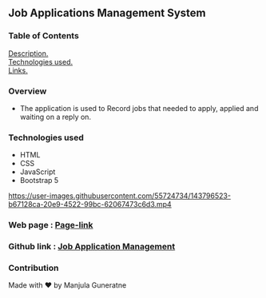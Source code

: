 ## Job Applications Management System

### Table of Contents
[ Description. ](#overview) <br />
[ Technologies used. ](#tech) <br />
[ Links. ](#links)

<a name="overview"></a>
### Overview

* The application is used to Record jobs that needed to apply, applied and waiting on a reply on.

<a name="tech"></a>
### Technologies used

* HTML
* CSS
* JavaScript
* Bootstrap 5

https://user-images.githubusercontent.com/55724734/143796523-b67128ca-20e9-4522-99bc-62067473c6d3.mp4

<a name="links"></a>
### Web page : [Page-link](https://manjula-guneratne.github.io/Job_Applications_Management/)
### Github link : [Job Application Management](https://github.com/manjula-guneratne/Job_Applications_Management)

### Contribution
Made with ❤️ by Manjula Guneratne
